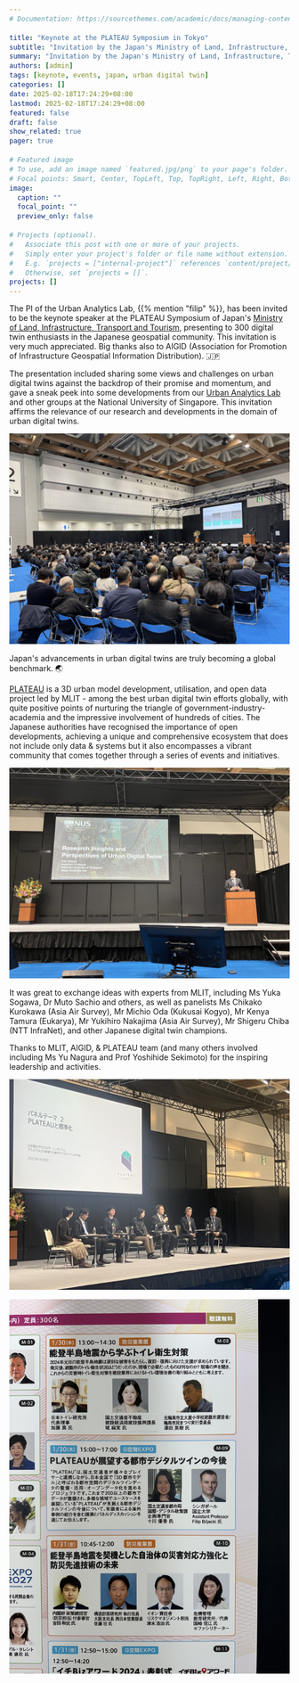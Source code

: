 ```yaml
---
# Documentation: https://sourcethemes.com/academic/docs/managing-content/

title: "Keynote at the PLATEAU Symposium in Tokyo"
subtitle: "Invitation by the Japan's Ministry of Land, Infrastructure, Transport and Tourism."
summary: "Invitation by the Japan's Ministry of Land, Infrastructure, Transport and Tourism."
authors: [admin]
tags: [keynote, events, japan, urban digital twin]
categories: []
date: 2025-02-18T17:24:29+08:00
lastmod: 2025-02-18T17:24:29+08:00
featured: false
draft: false
show_related: true
pager: true

# Featured image
# To use, add an image named `featured.jpg/png` to your page's folder.
# Focal points: Smart, Center, TopLeft, Top, TopRight, Left, Right, BottomLeft, Bottom, BottomRight.
image:
  caption: ""
  focal_point: ""
  preview_only: false

# Projects (optional).
#   Associate this post with one or more of your projects.
#   Simply enter your project's folder or file name without extension.
#   E.g. `projects = ["internal-project"]` references `content/project/deep-learning/index.md`.
#   Otherwise, set `projects = []`.
projects: []
---
```


The PI of the Urban Analytics Lab, {{% mention "filip" %}}, has been invited to be the keynote speaker at the PLATEAU Symposium of Japan's [Ministry of Land, Infrastructure, Transport and Tourism](https://www.mlit.go.jp/en/), presenting to 300 digital twin enthusiasts in the Japanese geospatial community.
This invitation is very much appreciated.
Big thanks also to AIGID (Association for Promotion of Infrastructure Geospatial Information Distribution). 🇯🇵

The presentation included sharing some views and challenges on urban digital twins against the backdrop of their promise and momentum, and gave a sneak peek into some developments from our [Urban Analytics Lab](/) and other groups at the National University of Singapore.
This invitation affirms the relevance of our research and developments in the domain of urban digital twins.

![](1.jpg)

Japan's advancements in urban digital twins are truly becoming a global benchmark. 🌏

[PLATEAU](https://www.mlit.go.jp/en/toshi/daisei/plateau_en_2.html) is a 3D urban model development, utilisation, and open data project led by MLIT - among the best urban digital twin efforts globally, with quite positive points of nurturing the triangle of government-industry-academia and the impressive involvement of hundreds of cities. The Japanese authorities have recognised the importance of open developments, achieving a unique and comprehensive ecosystem that does not include only data & systems but it also encompasses a vibrant community that comes together through a series of events and initiatives.

![](2.jpg)

It was great to exchange ideas with experts from MLIT, including Ms Yuka Sogawa, Dr Muto Sachio and others, as well as panelists Ms Chikako Kurokawa (Asia Air Survey), Mr Michio Oda (Kukusai Kogyo), Mr Kenya Tamura (Eukarya), Mr Yukihiro Nakajima (Asia Air Survey), Mr Shigeru Chiba (NTT InfraNet), and other Japanese digital twin champions.

Thanks to MLIT, AIGID, & PLATEAU team (and many others involved including Ms Yu Nagura and Prof Yoshihide Sekimoto) for the inspiring leadership and activities.

![](3.jpg)

![](4.jpg)
